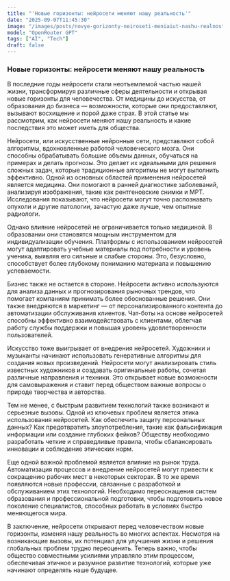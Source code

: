 ```yaml
---
title: "'Новые горизонты: нейросети меняют нашу реальность'"
date: "2025-09-07T11:45:30"
image: "/images/posts/novye-gorizonty-neiroseti-meniaiut-nashu-realnost.png"
model: "OpenRouter GPT"
tags: ["AI", "Tech"]
draft: false
---
```


### Новые горизонты: нейросети меняют нашу реальность

В последние годы нейросети стали неотъемлемой частью нашей жизни, трансформируя различные сферы деятельности и открывая новые горизонты для человечества. От медицины до искусства, от образования до бизнеса — возможности, которые они предоставляют, вызывают восхищение и порой даже страх. В этой статье мы рассмотрим, как нейросети меняют нашу реальность и какие последствия это может иметь для общества.

Нейросети, или искусственные нейронные сети, представляют собой алгоритмы, вдохновленные работой человеческого мозга. Они способны обрабатывать большие объемы данных, обучаться на примерах и делать прогнозы. Это делает их идеальными для решения сложных задач, которые традиционные алгоритмы не могут выполнить эффективно. Одной из основных областей применения нейросетей является медицина. Они помогают в ранней диагностике заболеваний, анализируя изображения, такие как рентгеновские снимки и МРТ. Исследования показывают, что нейросети могут точно распознавать опухоли и другие патологии, зачастую даже лучше, чем опытные радиологи.

Однако влияние нейросетей не ограничивается только медициной. В образовании они становятся мощным инструментом для индивидуализации обучения. Платформы с использованием нейросетей могут адаптировать учебные материалы под потребности и уровень ученика, выявляя его сильные и слабые стороны. Это, безусловно, способствует более глубокому пониманию материала и повышению успеваемости.

Бизнес также не остается в стороне. Нейросети активно используются для анализа данных и прогнозирования рыночных трендов, что помогает компаниям принимать более обоснованные решения. Они также внедряются в маркетинг — от персонализированного контента до автоматизации обслуживания клиентов. Чат-боты на основе нейросетей способны эффективно взаимодействовать с клиентами, облегчая работу службы поддержки и повышая уровень удовлетворенности пользователей.

Искусство тоже выигрывает от внедрения нейросетей. Художники и музыканты начинают использовать генеративные алгоритмы для создания новых произведений. Нейросети могут анализировать стиль известных художников и создавать оригинальные работы, сочетая различные направления и техники. Это открывает новые возможности для самовыражения и ставит перед обществом важные вопросы о природе творчества и авторства.

Тем не менее, с быстрым развитием технологий также возникают и серьезные вызовы. Одной из ключевых проблем является этика использования нейросетей. Как обеспечить защиту персональных данных? Как предотвратить злоупотребления, такие как фальсификация информации или создание глубоких фейков? Обществу необходимо разработать четкие и справедливые правила, чтобы сбалансировать инновации и соблюдение этических норм.

Еще одной важной проблемой является влияние на рынок труда. Автоматизация процессов и внедрение нейросетей могут привести к сокращению рабочих мест в некоторых секторах. В то же время появляются новые профессии, связанные с разработкой и обслуживанием этих технологий. Необходимо переоснащения систем образования и профессиональной подготовки, чтобы подготовить новое поколение специалистов, способных работать в условиях быстро меняющегося мира.

В заключение, нейросети открывают перед человечеством новые горизонты, изменяя нашу реальность во многих аспектах. Несмотря на возникающие вызовы, их потенциал для улучшения жизни и решения глобальных проблем трудно переоценить. Теперь важно, чтобы общество совместными усилиями управляло этим процессом, обеспечивая этичное и разумное развитие технологий, которые уже начинают определять наше будущее.
